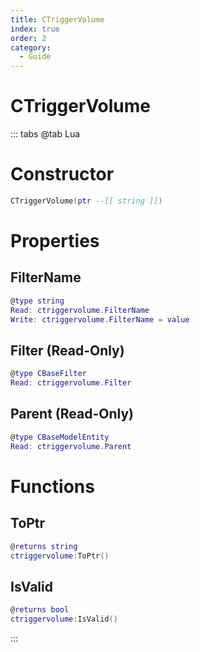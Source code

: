```yaml
---
title: CTriggerVolume
index: true
order: 2
category:
  - Guide
---
```


# CTriggerVolume

::: tabs
@tab Lua
# Constructor
```lua
CTriggerVolume(ptr --[[ string ]])
```
# Properties
## FilterName 
```lua
@type string
Read: ctriggervolume.FilterName
Write: ctriggervolume.FilterName = value
```
## Filter (Read-Only)
```lua
@type CBaseFilter
Read: ctriggervolume.Filter
```
## Parent (Read-Only)
```lua
@type CBaseModelEntity
Read: ctriggervolume.Parent
```
# Functions
## ToPtr
```lua
@returns string
ctriggervolume:ToPtr()
```
## IsValid
```lua
@returns bool
ctriggervolume:IsValid()
```

:::